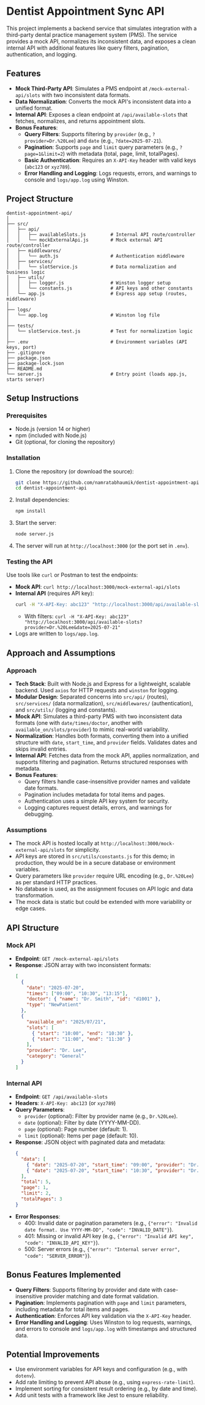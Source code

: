 # Dentist Appointment Sync API

This project implements a backend service that simulates integration with a third-party dental practice management system (PMS). The service provides a mock API, normalizes its inconsistent data, and exposes a clean internal API with additional features like query filters, pagination, authentication, and logging.

## Features

- **Mock Third-Party API**: Simulates a PMS endpoint at `/mock-external-api/slots` with two inconsistent data formats.
- **Data Normalization**: Converts the mock API's inconsistent data into a unified format.
- **Internal API**: Exposes a clean endpoint at `/api/available-slots` that fetches, normalizes, and returns appointment slots.
- **Bonus Features**:
  - **Query Filters**: Supports filtering by `provider` (e.g., `?provider=Dr.%20Lee`) and `date` (e.g., `?date=2025-07-21`).
  - **Pagination**: Supports `page` and `limit` query parameters (e.g., `?page=1&limit=2`) with metadata (total, page, limit, totalPages).
  - **Basic Authentication**: Requires an `X-API-Key` header with valid keys (`abc123` or `xyz789`).
  - **Error Handling and Logging**: Logs requests, errors, and warnings to console and `logs/app.log` using Winston.

## Project Structure

```
dentist-appointment-api/
│
├── src/
│   ├── api/
│   │   ├── availableSlots.js         # Internal API route/controller
│   │   └── mockExternalApi.js        # Mock external API route/controller
│   ├── middlewares/
│   │   └── auth.js                   # Authentication middleware
│   ├── services/
│   │   └── slotService.js            # Data normalization and business logic
│   ├── utils/
│   │   ├── logger.js                 # Winston logger setup
│   │   └── constants.js              # API keys and other constants
│   └── app.js                        # Express app setup (routes, middleware)
│
├── logs/
│   └── app.log                       # Winston log file
│
├── tests/
│   └── slotService.test.js           # Test for normalization logic
│
├── .env                              # Environment variables (API keys, port)
├── .gitignore
├── package.json
├── package-lock.json
├── README.md
└── server.js                         # Entry point (loads app.js, starts server)
```

## Setup Instructions

### Prerequisites

- Node.js (version 14 or higher)
- npm (included with Node.js)
- Git (optional, for cloning the repository)

### Installation

1. Clone the repository (or download the source):
   ```bash
   git clone https://github.com/namratabhaumik/dentist-appointment-api.git
   cd dentist-appointment-api
   ```
2. Install dependencies:
   ```bash
   npm install
   ```
3. Start the server:
   ```bash
   node server.js
   ```
4. The server will run at `http://localhost:3000` (or the port set in `.env`).

### Testing the API

Use tools like `curl` or Postman to test the endpoints:

- **Mock API**: `curl http://localhost:3000/mock-external-api/slots`
- **Internal API** (requires API key):
  ```bash
  curl -H "X-API-Key: abc123" "http://localhost:3000/api/available-slots?page=1&limit=2"
  ```
  - With filters: `curl -H "X-API-Key: abc123" "http://localhost:3000/api/available-slots?provider=Dr.%20Lee&date=2025-07-21"`
- Logs are written to `logs/app.log`.

## Approach and Assumptions

### Approach

- **Tech Stack**: Built with Node.js and Express for a lightweight, scalable backend. Used `axios` for HTTP requests and `winston` for logging.
- **Modular Design**: Separated concerns into `src/api/` (routes), `src/services/` (data normalization), `src/middlewares/` (authentication), and `src/utils/` (logging and constants).
- **Mock API**: Simulates a third-party PMS with two inconsistent data formats (one with `date/times/doctor`, another with `available_on/slots/provider`) to mimic real-world variability.
- **Normalization**: Handles both formats, converting them into a unified structure with `date`, `start_time`, and `provider` fields. Validates dates and skips invalid entries.
- **Internal API**: Fetches data from the mock API, applies normalization, and supports filtering and pagination. Returns structured responses with metadata.
- **Bonus Features**:
  - Query filters handle case-insensitive provider names and validate date formats.
  - Pagination includes metadata for total items and pages.
  - Authentication uses a simple API key system for security.
  - Logging captures request details, errors, and warnings for debugging.

### Assumptions

- The mock API is hosted locally at `http://localhost:3000/mock-external-api/slots` for simplicity.
- API keys are stored in `src/utils/constants.js` for this demo; in production, they would be in a secure database or environment variables.
- Query parameters like `provider` require URL encoding (e.g., `Dr.%20Lee`) as per standard HTTP practices.
- No database is used, as the assignment focuses on API logic and data transformation.
- The mock data is static but could be extended with more variability or edge cases.

## API Structure

### Mock API

- **Endpoint**: `GET /mock-external-api/slots`
- **Response**: JSON array with two inconsistent formats:
  ```json
  [
    {
      "date": "2025-07-20",
      "times": ["09:00", "10:30", "13:15"],
      "doctor": { "name": "Dr. Smith", "id": "d1001" },
      "type": "NewPatient"
    },
    {
      "available_on": "2025/07/21",
      "slots": [
        { "start": "10:00", "end": "10:30" },
        { "start": "11:00", "end": "11:30" }
      ],
      "provider": "Dr. Lee",
      "category": "General"
    }
  ]
  ```

### Internal API

- **Endpoint**: `GET /api/available-slots`
- **Headers**: `X-API-Key: abc123` (or `xyz789`)
- **Query Parameters**:
  - `provider` (optional): Filter by provider name (e.g., `Dr.%20Lee`).
  - `date` (optional): Filter by date (YYYY-MM-DD).
  - `page` (optional): Page number (default: 1).
  - `limit` (optional): Items per page (default: 10).
- **Response**: JSON object with paginated data and metadata:
  ```json
  {
    "data": [
      { "date": "2025-07-20", "start_time": "09:00", "provider": "Dr. Smith" },
      { "date": "2025-07-20", "start_time": "10:30", "provider": "Dr. Smith" }
    ],
    "total": 5,
    "page": 1,
    "limit": 2,
    "totalPages": 3
  }
  ```
- **Error Responses**:
  - 400: Invalid date or pagination parameters (e.g., `{"error": "Invalid date format. Use YYYY-MM-DD", "code": "INVALID_DATE"}`).
  - 401: Missing or invalid API key (e.g., `{"error": "Invalid API key", "code": "INVALID_API_KEY"}`).
  - 500: Server errors (e.g., `{"error": "Internal server error", "code": "SERVER_ERROR"}`).

## Bonus Features Implemented

- **Query Filters**: Supports filtering by provider and date with case-insensitive provider matching and date format validation.
- **Pagination**: Implements pagination with `page` and `limit` parameters, including metadata for total items and pages.
- **Authentication**: Enforces API key validation via the `X-API-Key` header.
- **Error Handling and Logging**: Uses Winston to log requests, warnings, and errors to console and `logs/app.log` with timestamps and structured data.

## Potential Improvements

- Use environment variables for API keys and configuration (e.g., with `dotenv`).
- Add rate limiting to prevent API abuse (e.g., using `express-rate-limit`).
- Implement sorting for consistent result ordering (e.g., by date and time).
- Add unit tests with a framework like Jest to ensure reliability.
